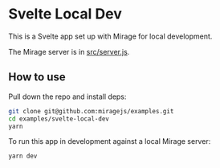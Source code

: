 # Svelte Local Dev

This is a Svelte app set up with Mirage for local development.

The Mirage server is in [src/server.js](./src/server.js).

## How to use

Pull down the repo and install deps:

```sh
git clone git@github.com:miragejs/examples.git
cd examples/svelte-local-dev
yarn
```

To run this app in development against a local Mirage server:

```sh
yarn dev
```
